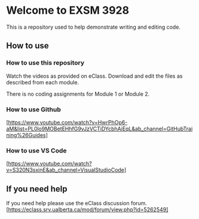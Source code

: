 # Welcome to EXSM 3928

This is a repository used to help demonstrate writing and editing code.

## How to use

### How to use this repository

Watch the videos as provided on eClass. Download and edit the files as described from each module.

There is no coding assignments for Module 1 or Module 2.

### How to use Github

[https://www.youtube.com/watch?v=HwrPhOp6-aM&list=PL0lo9MOBetEHhfG9vJzVCTiDYcbhAiEqL&ab_channel=GitHubTraining%26Guides]

### How to use VS Code

[https://www.youtube.com/watch?v=S320N3sxinE&ab_channel=VisualStudioCode]

## If you need help

If you need help please use the eClass discussion forum. [https://eclass.srv.ualberta.ca/mod/forum/view.php?id=5262549]